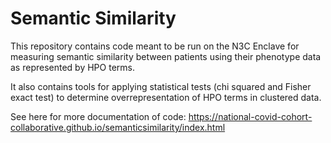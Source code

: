 # Semantic Similarity 

This repository contains code meant to be run on the N3C Enclave for measuring
semantic similarity between patients using their phenotype data as represented by
HPO terms. 

It also contains tools for applying statistical tests (chi squared and Fisher exact test)
to determine overrepresentation of HPO terms in clustered data. 

See here for more documentation of code:
https://national-covid-cohort-collaborative.github.io/semanticsimilarity/index.html
